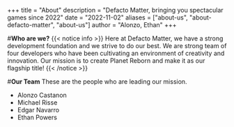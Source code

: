 +++
title = "About"
description = "Defacto Matter, bringing you spectacular games since 2022"
date = "2022-11-02"
aliases = ["about-us", "about-defacto-matter", "about-us"]
author = "Alonzo, Ethan"
+++

#**Who are we?**
{{< notice info >}}
Here at Defacto Matter, we have a strong development foundation and we strive to do our best.
We are strong team of four developers who have been cultivating an environment of creativity and innovation.
Our mission is to create Planet Reborn and make it as our flagship title!
{{< /notice >}}

#**Our Team**
These are the people who are leading our mission.

* Alonzo Castanon
* Michael Risse
* Edgar Navarro
* Ethan Powers




